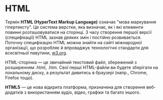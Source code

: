 # HTML

Термін **HTML (HyperText Markup Language)** означає "мова маркування гіпертексту". Це система верстки, яка визначає, як і які елементи повинні розташовуватися на сторінці. З часу створення першої версії (специфікації) HTML зазнав деяких змін і постійно розвивається. Поточну специфікацію HTML можна знайти на сайті міжнародної організації, що розробляє й впроваджує технологічні стандарти для всесвітньої павутини, [w3.org](https://www.w3.org/).

HTML-сторінка — це звичайний текстовий файл, збережений з розширенням .html, .htm. Свої перші HTML-файли ви будете зберігати на локальному диску, а результат дивитись в браузері (напр., Chrome, Firefox тощо).

**HTML5** — це нова відкрита платформа, призначена для створення веб-додатків з використанням аудіо, відео, графіки та багато іншого.

